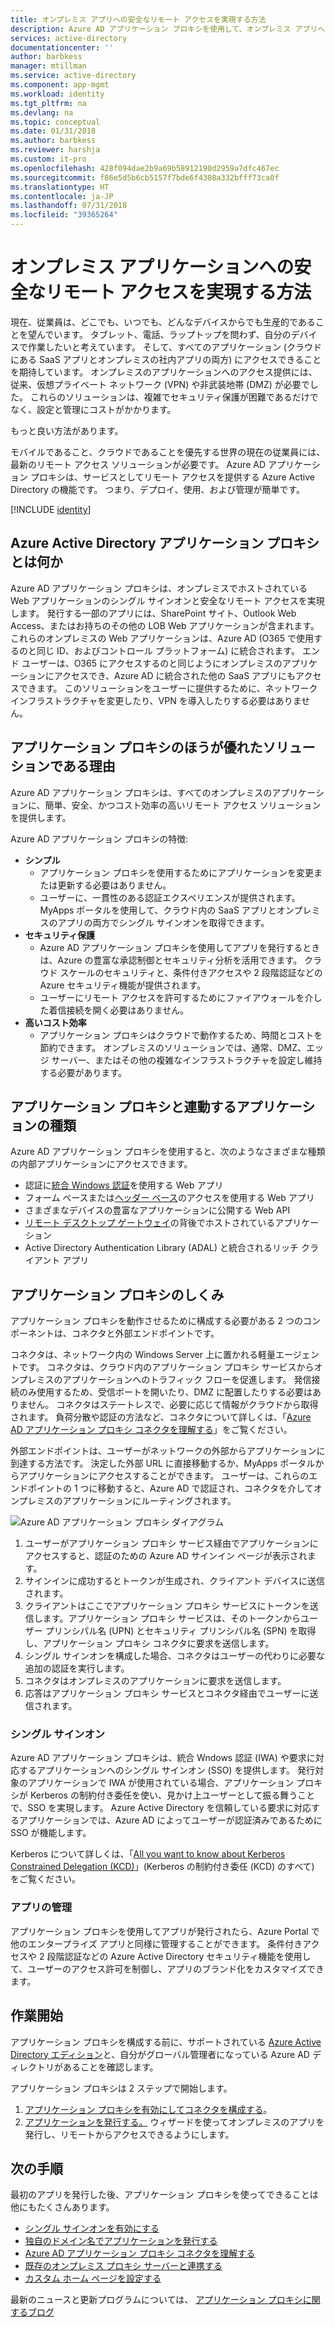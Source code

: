 ```yaml
---
title: オンプレミス アプリへの安全なリモート アクセスを実現する方法
description: Azure AD アプリケーション プロキシを使用して、オンプレミス アプリへの安全なリモート アクセスを実現する方法について取り上げます。
services: active-directory
documentationcenter: ''
author: barbkess
manager: mtillman
ms.service: active-directory
ms.component: app-mgmt
ms.workload: identity
ms.tgt_pltfrm: na
ms.devlang: na
ms.topic: conceptual
ms.date: 01/31/2018
ms.author: barbkess
ms.reviewer: harshja
ms.custom: it-pro
ms.openlocfilehash: 428f094dae2b9a69b58912190d2959a7dfc467ec
ms.sourcegitcommit: f86e5d5b6cb5157f7bde6f4308a332bfff73ca0f
ms.translationtype: HT
ms.contentlocale: ja-JP
ms.lasthandoff: 07/31/2018
ms.locfileid: "39365264"
---
```

# <a name="how-to-provide-secure-remote-access-to-on-premises-applications"></a>オンプレミス アプリケーションへの安全なリモート アクセスを実現する方法

現在、従業員は、どこでも、いつでも、どんなデバイスからでも生産的であることを望んでいます。 タブレット、電話、ラップトップを問わず、自分のデバイスで作業したいと考えています。 そして、すべてのアプリケーション (クラウドにある SaaS アプリとオンプレミスの社内アプリの両方) にアクセスできることを期待しています。 オンプレミスのアプリケーションへのアクセス提供には、従来、仮想プライベート ネットワーク (VPN) や非武装地帯 (DMZ) が必要でした。 これらのソリューションは、複雑でセキュリティ保護が困難であるだけでなく、設定と管理にコストがかかります。

もっと良い方法があります。

モバイルであること、クラウドであることを優先する世界の現在の従業員には、最新のリモート アクセス ソリューションが必要です。 Azure AD アプリケーション プロキシは、サービスとしてリモート アクセスを提供する Azure Active Directory の機能です。 つまり、デプロイ、使用、および管理が簡単です。

[!INCLUDE [identity](../../../includes/azure-ad-licenses.md)]

## <a name="what-is-azure-active-directory-application-proxy"></a>Azure Active Directory アプリケーション プロキシとは何か
Azure AD アプリケーション プロキシは、オンプレミスでホストされている Web アプリケーションのシングル サインオンと安全なリモート アクセスを実現します。 発行する一部のアプリには、SharePoint サイト、Outlook Web Access、またはお持ちのその他の LOB Web アプリケーションが含まれます。 これらのオンプレミスの Web アプリケーションは、Azure AD (O365 で使用するのと同じ ID、およびコントロール プラットフォーム) に統合されます。 エンド ユーザーは、O365 にアクセスするのと同じようにオンプレミスのアプリケーションにアクセスでき、Azure AD に統合された他の SaaS アプリにもアクセスできます。 このソリューションをユーザーに提供するために、ネットワーク インフラストラクチャを変更したり、VPN を導入したりする必要はありません。

## <a name="why-is-application-proxy-a-better-solution"></a>アプリケーション プロキシのほうが優れたソリューションである理由
Azure AD アプリケーション プロキシは、すべてのオンプレミスのアプリケーションに、簡単、安全、かつコスト効率の高いリモート アクセス ソリューションを提供します。

Azure AD アプリケーション プロキシの特徴:

* **シンプル**
   * アプリケーション プロキシを使用するためにアプリケーションを変更または更新する必要はありません。 
   * ユーザーに、一貫性のある認証エクスペリエンスが提供されます。 MyApps ポータルを使用して、クラウド内の SaaS アプリとオンプレミスのアプリの両方でシングル サインオンを取得できます。 
* **セキュリティ保護**
   * Azure AD アプリケーション プロキシを使用してアプリを発行するときは、Azure の豊富な承認制御とセキュリティ分析を活用できます。 クラウド スケールのセキュリティと、条件付きアクセスや 2 段階認証などの Azure セキュリティ機能が提供されます。
   * ユーザーにリモート アクセスを許可するためにファイアウォールを介した着信接続を開く必要はありません。 
* **高いコスト効率**
   * アプリケーション プロキシはクラウドで動作するため、時間とコストを節約できます。 オンプレミスのソリューションでは、通常、DMZ、エッジ サーバー、またはその他の複雑なインフラストラクチャを設定し維持する必要があります。  

## <a name="what-kind-of-applications-work-with-application-proxy"></a>アプリケーション プロキシと連動するアプリケーションの種類
Azure AD アプリケーション プロキシを使用すると、次のようなさまざまな種類の内部アプリケーションにアクセスできます。

* 認証に[統合 Windows 認証](application-proxy-configure-single-sign-on-with-kcd.md)を使用する Web アプリ  
* フォーム ベースまたは[ヘッダー ベース](application-proxy-configure-single-sign-on-with-ping-access.md)のアクセスを使用する Web アプリ  
* さまざまなデバイスの豊富なアプリケーションに公開する Web API  
* [リモート デスクトップ ゲートウェイ](application-proxy-integrate-with-remote-desktop-services.md)の背後でホストされているアプリケーション  
* Active Directory Authentication Library (ADAL) と統合されるリッチ クライアント アプリ

## <a name="how-does-application-proxy-work"></a>アプリケーション プロキシのしくみ
アプリケーション プロキシを動作させるために構成する必要がある 2 つのコンポーネントは、コネクタと外部エンドポイントです。 

コネクタは、ネットワーク内の Windows Server 上に置かれる軽量エージェントです。 コネクタは、クラウド内のアプリケーション プロキシ サービスからオンプレミスのアプリケーションへのトラフィック フローを促進します。 発信接続のみ使用するため、受信ポートを開いたり、DMZ に配置したりする必要はありません。 コネクタはステートレスで、必要に応じて情報がクラウドから取得されます。 負荷分散や認証の方法など、コネクタについて詳しくは、「[Azure AD アプリケーション プロキシ コネクタを理解する](application-proxy-connectors.md)」をご覧ください。 

外部エンドポイントは、ユーザーがネットワークの外部からアプリケーションに到達する方法です。 決定した外部 URL に直接移動するか、MyApps ポータルからアプリケーションにアクセスすることができます。 ユーザーは、これらのエンドポイントの 1 つに移動すると、Azure AD で認証され、コネクタを介してオンプレミスのアプリケーションにルーティングされます。

 ![Azure AD アプリケーション プロキシ ダイアグラム](./media/application-proxy/azureappproxxy.png)

1. ユーザーがアプリケーション プロキシ サービス経由でアプリケーションにアクセスすると、認証のための Azure AD サインイン ページが表示されます。
2. サインインに成功するとトークンが生成され、クライアント デバイスに送信されます。
3. クライアントはここでアプリケーション プロキシ サービスにトークンを送信します。アプリケーション プロキシ サービスは、そのトークンからユーザー プリンシパル名 (UPN) とセキュリティ プリンシパル名 (SPN) を取得し、アプリケーション プロキシ コネクタに要求を送信します。
4. シングル サインオンを構成した場合、コネクタはユーザーの代わりに必要な追加の認証を実行します。
5. コネクタはオンプレミスのアプリケーションに要求を送信します。  
6. 応答はアプリケーション プロキシ サービスとコネクタ経由でユーザーに送信されます。

### <a name="single-sign-on"></a>シングル サインオン
Azure AD アプリケーション プロキシは、統合 Wndows 認証 (IWA) や要求に対応するアプリケーションへのシングル サインオン (SSO) を提供します。 発行対象のアプリケーションで IWA が使用されている場合、アプリケーション プロキシが Kerberos の制約付き委任を使い、見かけ上ユーザーとして振る舞うことで、SSO を実現します。 Azure Active Directory を信頼している要求に対応するアプリケーションでは、Azure AD によってユーザーが認証済みであるために SSO が機能します。

Kerberos について詳しくは、「[All you want to know about Kerberos Constrained Delegation (KCD)](https://blogs.technet.microsoft.com/applicationproxyblog/2015/09/21/all-you-want-to-know-about-kerberos-constrained-delegation-kcd)」(Kerberos の制約付き委任 (KCD) のすべて) をご覧ください。

### <a name="managing-apps"></a>アプリの管理
アプリケーション プロキシを使用してアプリが発行されたら、Azure Portal で他のエンタープライズ アプリと同様に管理することができます。 条件付きアクセスや 2 段階認証などの Azure Active Directory セキュリティ機能を使用して、ユーザーのアクセス許可を制御し、アプリのブランド化をカスタマイズできます。 

## <a name="get-started"></a>作業開始

アプリケーション プロキシを構成する前に、サポートされている [Azure Active Directory エディション](https://azure.microsoft.com/pricing/details/active-directory/)と、自分がグローバル管理者になっている Azure AD ディレクトリがあることを確認します。

アプリケーション プロキシは 2 ステップで開始します。

1. [アプリケーション プロキシを有効にしてコネクタを構成する](application-proxy-enable.md)。    
2. [アプリケーションを発行する。](application-proxy-publish-azure-portal.md) ウィザードを使ってオンプレミスのアプリを発行し、リモートからアクセスできるようにします。

## <a name="whats-next"></a>次の手順
最初のアプリを発行した後、アプリケーション プロキシを使ってできることは他にもたくさんあります。

* [シングル サインオンを有効にする](application-proxy-configure-single-sign-on-with-kcd.md)
* [独自のドメイン名でアプリケーションを発行する](application-proxy-configure-custom-domain.md)
* [Azure AD アプリケーション プロキシ コネクタを理解する](application-proxy-connectors.md)
* [既存のオンプレミス プロキシ サーバーと連携する](application-proxy-configure-connectors-with-proxy-servers.md) 
* [カスタム ホーム ページを設定する](application-proxy-configure-custom-home-page.md)

最新のニュースと更新プログラムについては、 [アプリケーション プロキシに関するブログ](http://blogs.technet.com/b/applicationproxyblog/)

